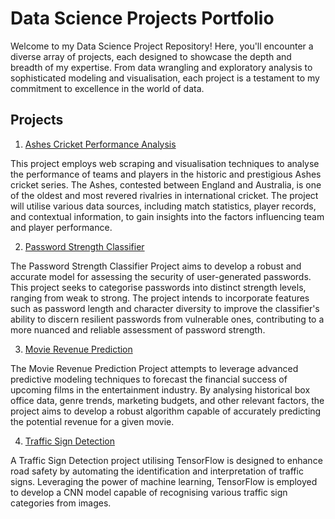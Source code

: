 # Data Science Projects Portfolio
 
Welcome to my Data Science Project Repository! Here, you'll encounter a diverse array of projects, each designed to showcase the depth and breadth of my expertise. From data wrangling and exploratory analysis to sophisticated modeling and visualisation, each project is a testament to my commitment to excellence in the world of data.

## Projects
1. [Ashes Cricket Performance Analysis](https://github.com/THEjasonjiang/myPortfolio/tree/main/Ashes%20Cricket%20Performance%20Analysis)

This project employs web scraping and visualisation techniques to analyse the performance of teams and players in the historic and prestigious Ashes cricket series. The Ashes, contested between England and Australia, is one of the oldest and most revered rivalries in international cricket. The project will utilise various data sources, including match statistics, player records, and contextual information, to gain insights into the factors influencing team and player performance.

2. [Password Strength Classifier](https://github.com/THEjasonjiang/myPortfolio/tree/main/Password%20Strength%20Classifier)

The Password Strength Classifier Project aims to develop a robust and accurate model for assessing the security of user-generated passwords. This project seeks to categorise passwords into distinct strength levels, ranging from weak to strong. The project intends to incorporate features such as password length and character diversity to improve the classifier's ability to discern resilient passwords from vulnerable ones, contributing to a more nuanced and reliable assessment of password strength.

3. [Movie Revenue Prediction](https://github.com/THEjasonjiang/myPortfolio/tree/main/Password%20Strength%20Classifier)

The Movie Revenue Prediction Project attempts to leverage advanced predictive modeling techniques to forecast the financial success of upcoming films in the entertainment industry. By analysing historical box office data, genre trends, marketing budgets, and other relevant factors, the project aims to develop a robust algorithm capable of accurately predicting the potential revenue for a given movie.

4. [Traffic Sign Detection](https://github.com/THEjasonjiang/myPortfolio/tree/main/Traffic%20Sign%20Detection)

A Traffic Sign Detection project utilising TensorFlow is designed to enhance road safety by automating the identification and interpretation of traffic signs. Leveraging the power of machine learning, TensorFlow is employed to develop a CNN model capable of recognising various traffic sign categories from images.